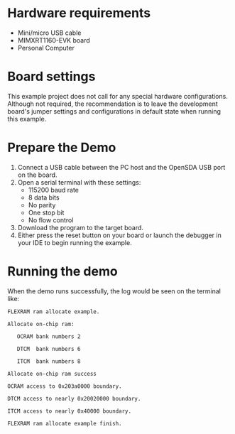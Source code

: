 Hardware requirements
=====================
- Mini/micro USB cable
- MIMXRT1160-EVK board
- Personal Computer

Board settings
==============
This example project does not call for any special hardware configurations.
Although not required, the recommendation is to leave the development board's jumper settings
and configurations in default state when running this example.

Prepare the Demo
================
1. Connect a USB cable between the PC host and the OpenSDA USB port on the board.
2. Open a serial terminal with these settings:
    - 115200 baud rate
    - 8 data bits
    - No parity
    - One stop bit
    - No flow control
3. Download the program to the target board.
4. Either press the reset button on your board or launch the debugger in your IDE to begin running the example.

Running the demo
================
When the demo runs successfully, the log would be seen on the terminal like:

~~~~~~~~~~~~~~~~~~~~~~~~~~~~~~~~~~~~~~~~~~~~~~~~~~~~~~~~~~~~~~~~~~~~~~~~~~~~~~~~~~~
FLEXRAM ram allocate example.

Allocate on-chip ram:

   OCRAM bank numbers 2

   DTCM  bank numbers 6

   ITCM  bank numbers 8

Allocate on-chip ram success

OCRAM access to 0x203a0000 boundary.

DTCM access to nearly 0x20020000 boundary.

ITCM access to nearly 0x40000 boundary.

FLEXRAM ram allocate example finish.
~~~~~~~~~~~~~~~~~~~~~~~~~~~~~~~~~~~~~~~~~~~~~~~~~~~~~~~~~~~~~~~~~~~~~~~~~~~~~~~~~~~~~